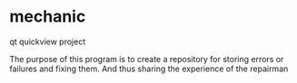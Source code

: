 # mechanic
qt quickview project 

The purpose of this program is to create a repository for storing errors or failures and fixing them. And thus sharing the experience of the repairman
